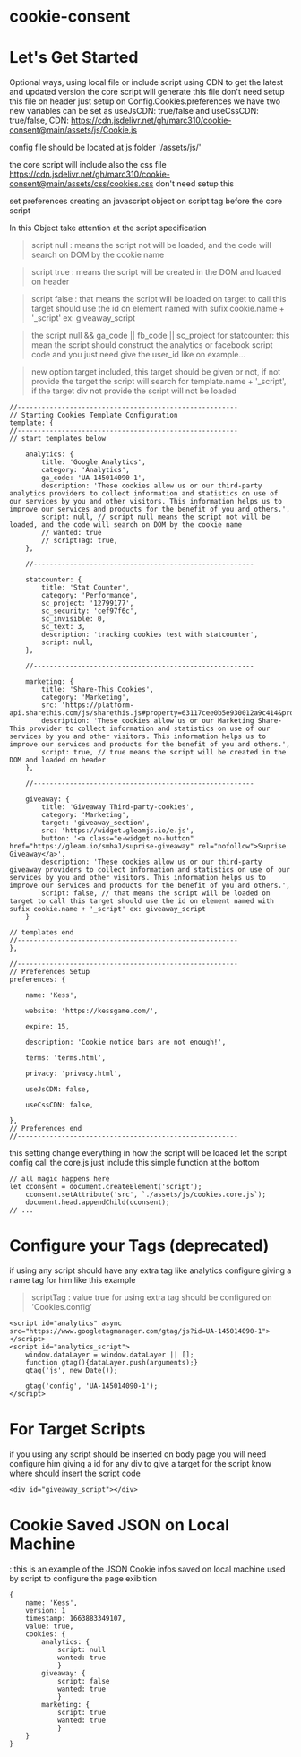 # cookie-consent
 

# Let's Get Started

Optional ways, using local file or include script using CDN to get the latest and updated version the core script will generate this file don't need setup this file on header
just setup on Config.Cookies.preferences we have two new variables can be set as useJsCDN: true/false and useCssCDN: true/false,
CDN: https://cdn.jsdelivr.net/gh/marc310/cookie-consent@main/assets/js/Cookie.js

config file should be located at js folder '/assets/js/'

the core script will include also the css file https://cdn.jsdelivr.net/gh/marc310/cookie-consent@main/assets/css/cookies.css don't need setup this

set preferences creating an javascript object on script tag before the core script

In this Object take attention at the script specification

> script null : means the script not will be loaded, and the code will search on DOM by the cookie name
    
> script true : means the script will be created in the DOM and loaded on header
    
> script false : that means the script will be loaded on target to call this target should use the id on element named with sufix cookie.name + '_script' ex: giveaway_script

> the script null && ga_code || fb_code || sc_project for statcounter: this mean the script should construct the analytics or facebook script code and you just need give the user_id like on example...

> new option target included, this target should be given or not, if not provide the target the script will search for template.name + '_script', if the target div not provide the script will not be loaded


> 
    //-------------------------------------------------------
    // Starting Cookies Template Configuration
    template: {
    //-------------------------------------------------------
    // start templates below

        analytics: {
            title: 'Google Analytics',
            category: 'Analytics',
            ga_code: 'UA-145014090-1',
            description: 'These cookies allow us or our third-party analytics providers to collect information and statistics on use of our services by you and other visitors. This information helps us to improve our services and products for the benefit of you and others.',
            script: null, // script null means the script not will be loaded, and the code will search on DOM by the cookie name
            // wanted: true
            // scriptTag: true,
        },

        //-------------------------------------------------------

        statcounter: {
            title: 'Stat Counter',
            category: 'Performance',
            sc_project: '12799177',
            sc_security: 'cef97f6c',
            sc_invisible: 0,
            sc_text: 3,
            description: 'tracking cookies test with statcounter',
            script: null,
        },

        //-------------------------------------------------------

        marketing: {
            title: 'Share-This Cookies',
            category: 'Marketing',
            src: 'https://platform-api.sharethis.com/js/sharethis.js#property=63117cee0b5e930012a9c414&product=sop',
            description: 'These cookies allow us or our Marketing Share-This provider to collect information and statistics on use of our services by you and other visitors. This information helps us to improve our services and products for the benefit of you and others.',
            script: true, // true means the script will be created in the DOM and loaded on header
        },
        
        //-------------------------------------------------------

        giveaway: {
            title: 'Giveaway Third-party-cookies',
            category: 'Marketing',
            target: 'giveaway_section',
            src: 'https://widget.gleamjs.io/e.js',
            button: '<a class="e-widget no-button" href="https://gleam.io/smhaJ/suprise-giveaway" rel="nofollow">Suprise Giveaway</a>',
            description: 'These cookies allow us or our third-party giveaway providers to collect information and statistics on use of our services by you and other visitors. This information helps us to improve our services and products for the benefit of you and others.',
            script: false, // that means the script will be loaded on target to call this target should use the id on element named with sufix cookie.name + '_script' ex: giveaway_script
        }

    // templates end
    //-------------------------------------------------------
    },
    
    //-------------------------------------------------------
    // Preferences Setup
    preferences: {

        name: 'Kess',

        website: 'https://kessgame.com/',

        expire: 15,

        description: 'Cookie notice bars are not enough!',

        terms: 'terms.html',

        privacy: 'privacy.html',

        useJsCDN: false,

        useCssCDN: false,

    },
    // Preferences end
    //-------------------------------------------------------

this setting change everything in how the script will be loaded
let the script config call the core.js just include this simple function at the bottom

>
    // all magic happens here
    let cconsent = document.createElement('script');
        cconsent.setAttribute('src', `./assets/js/cookies.core.js`);
        document.head.appendChild(cconsent);
    // ...


# Configure your Tags (deprecated)
if using any script should have any extra tag like analytics configure giving a name tag for him like this example
> scriptTag : value true for using extra tag should be configured on 'Cookies.config'

> <!-- Global site tag (gtag.js) - Google Analytics -->
    <script id="analytics" async src="https://www.googletagmanager.com/gtag/js?id=UA-145014090-1"></script>
    <script id="analytics_script">
        window.dataLayer = window.dataLayer || [];
        function gtag(){dataLayer.push(arguments);}
        gtag('js', new Date());

        gtag('config', 'UA-145014090-1');
    </script>

# For Target Scripts
if you using any script should be inserted on body page you will need configure him giving a id for any div to give a target for the script know where should insert the script code
> 
    <div id="giveaway_script"></div>

# Cookie Saved JSON on Local Machine 
: this is an example of the JSON Cookie infos saved on local machine used by script to configure the page exibition

> 
    {
        name: 'Kess', 
        version: 1
        timestamp: 1663883349107, 
        value: true, 
        cookies: {
            analytics: {
                script: null
                wanted: true
                }
            giveaway: {
                script: false
                wanted: true
                }
            marketing: {
                script: true
                wanted: true
                }
        }
    }
    